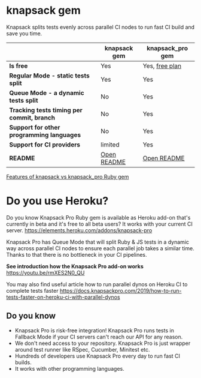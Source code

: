 # knapsack gem

Knapsack splits tests evenly across parallel CI nodes to run fast CI build and save you time.

|                                              | knapsack gem | knapsack_pro gem |
| -------------------------------------------- | ------------ | ---------------- |
| __Is free__                                  | Yes     | Yes, [free plan](https://knapsackpro.com?utm_source=github&utm_medium=readme&utm_campaign=knapsack_gem&utm_content=free_plan) |
| __Regular Mode - static tests split__        | Yes     | Yes |
| __Queue Mode - a dynamic tests split__       | No      | Yes |
| __Tracking tests timing per commit, branch__ | No      | Yes |
| __Support for other programming languages__  | No      | Yes |
| __Support for CI providers__                 | limited | Yes |
| __README__                                   | [Open README](http://docs.knapsackpro.com/ruby/knapsack) | [Open README](https://docs.knapsackpro.com/integration/) |

[Features of knapsack vs knapsack_pro Ruby gem](https://knapsackpro.com/features/ruby_knapsack_pro_vs_knapsack?utm_source=github&utm_medium=readme&utm_campaign=knapsack_gem&utm_content=ruby_knapsack_pro_vs_knapsack)

# Do you use Heroku?

Do you know Knapsack Pro Ruby gem is available as Heroku add-on that's currently in beta and it's free to all beta users? It works with your current CI server.
https://elements.heroku.com/addons/knapsack-pro

Knapsack Pro has Queue Mode that will split Ruby & JS tests in a dynamic way across parallel CI nodes to ensure each parallel job takes a similar time. Thanks to that there is no bottleneck in your CI pipelines.

__See introduction how the Knapsack Pro add-on works__
https://youtu.be/rmXES2N0_QU

You may also find useful article how to run parallel dynos on Heroku CI to complete tests faster
https://docs.knapsackpro.com/2019/how-to-run-tests-faster-on-heroku-ci-with-parallel-dynos

## Do you know

* Knapsack Pro is risk-free integration! Knapsack Pro runs tests in Fallback Mode if your CI servers can't reach our API for any reason.
* We don't need access to your repository. Knapsack Pro is just wrapper around test runner like RSpec, Cucumber, Minitest etc.
* Hundreds of developers use Knapsack Pro every day to run fast CI builds.
* It works with other programming languages.
